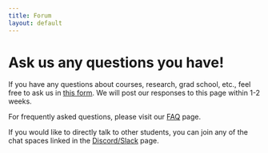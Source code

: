 ```yaml
---
title: Forum
layout: default
---
```

<link rel="stylesheet" href="/main.css">

# Ask us any questions you have!

If you have any questions about courses, research, grad school, etc., feel free to ask us in [this form](https://docs.google.com/forms/d/e/1FAIpQLSd6bn5MNtVsbdFpGqtQT8dXEhIvStyfb3S5Vak8E3XqOu7z9Q/viewform?usp=sf_link). We will post our responses to this page within 1-2 weeks.

For frequently asked questions, please visit our [FAQ](/questions/FAQ.html) page.

If you would like to directly talk to other students, you can join any of the chat spaces linked in the [Discord/Slack](/questions/join_chat.html) page.
